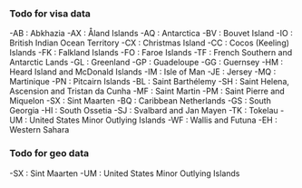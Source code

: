 ### Todo for visa data
-AB : Abkhazia
-AX : Åland Islands
-AQ : Antarctica
-BV : Bouvet Island
-IO : British Indian Ocean Territory
-CX : Christmas Island
-CC : Cocos (Keeling) Islands
-FK : Falkland Islands
-FO : Faroe Islands
-TF : French Southern and Antarctic Lands
-GL : Greenland
-GP : Guadeloupe
-GG : Guernsey
-HM : Heard Island and McDonald Islands
-IM : Isle of Man
-JE : Jersey
-MQ : Martinique
-PN : Pitcairn Islands
-BL : Saint Barthélemy
-SH : Saint Helena, Ascension and Tristan da Cunha
-MF : Saint Martin
-PM : Saint Pierre and Miquelon
-SX : Sint Maarten
-BQ : Caribbean Netherlands
-GS : South Georgia
-HI : South Ossetia
-SJ : Svalbard and Jan Mayen
-TK : Tokelau
-UM : United States Minor Outlying Islands
-WF : Wallis and Futuna
-EH : Western Sahara

### Todo for geo data
-SX : Sint Maarten
-UM : United States Minor Outlying Islands
